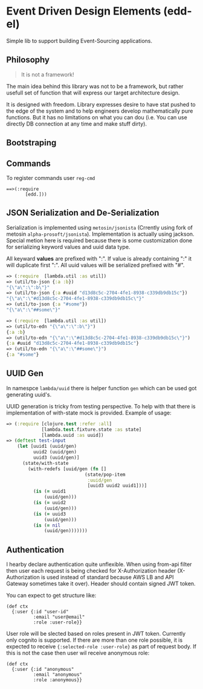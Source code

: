 # Event Driven Design Elements (edd-el)

Simple lib to support building Event-Sourcing applications. 


## Philosophy
<blockquote>
  It is not a framework!
</blockquote>

The main idea behind this library was not to be a framework,
but rather usefull set of function that will express our target
architecture design. 

It is designed with freedom. Library expresses desire to have 
stat pushed to the edge of the system and to help engineers
develop mathematically pure functions. But it has no limitations
on what you can dou (i.e. You can use directly DB connection at 
any time and make stuff dirty). 

## Bootstraping



## Commands
To register commands user `reg-cmd`

```
==>(:require 
       [edd.]))
```

## JSON Serialization and De-Serialization

Serialization is implemented using `metosin/jsonista` (Crrently using 
fork of metosin `alpha-prosoft/jsonista`). Implementation is actually 
using jackson. Special metion here is required because there is some 
customization done for serializing keyword values and uuid data type. 

All keyward **values** are prefixed with ":". If value is already 
containing ":" it will duplicate first ":". All uuid values will be
serialized prefixed with "#". 

```clojure
=> (:require  [lambda.util :as util])
=> (util/to-json {:a :b})
"{\"a\":\":b\"}"
=> (util/to-json {:a #uuid "d13d8c5c-2704-4fe1-8938-c339db9db15c"})
"{\"a\":\"#d13d8c5c-2704-4fe1-8938-c339db9db15c\"}"
=> (util/to-json {:a "#some"})
"{\"a\":\"##some\"}"
```
 
```clojure
=> (:require  [lambda.util :as util])
=> (util/to-edn "{\"a\":\":b\"}")
{:a :b}
=> (util/to-edn "{\"a\":\"#d13d8c5c-2704-4fe1-8938-c339db9db15c\"}")
{:a #uuid "d13d8c5c-2704-4fe1-8938-c339db9db15c"}
=> (util/to-edn "{\"a\":\"##some\"}")
{:a "#some"}
```

## UUID Gen
In namespce `lambda/uuid` there is helper function `gen` which can be used
got generating uuid's. 

UUID generation is tricky from testing perspective. To help with that there
is implementation of with-state mock is provided. Example of usage:

```clojure 
=> (:require [clojure.test :refer :all]
             [lambda.test.fixture.state :as state]
             [lambda.uuid :as uuid])
=> (deftest test-input
    (let [uuid1 (uuid/gen)
          uuid2 (uuid/gen)  
          uuid3 (uuid/gen)]
      (state/with-state
        (with-redefs [uuid/gen (fn []
                             (state/pop-item
                              :uuid/gen
                              [uuid3 uuid2 uuid1]))]
          (is (= uuid1
              (uuid/gen)))
          (is (= uuid2
              (uuid/gen)))
          (is (= uuid3
              (uuid/gen)))
          (is (= nil
              (uuid/gen)))))))

```

## Authentication
I hearby declare authentication quite unflexible. When using 
from-api filter then user each request is being checked for 
X-Authorization header (X-Authorization is used instead of 
standard because AWS LB and API Gateway sometimes take it over).
Header should contain signed JWT token. 

You can expect to get structure like:
```
(def ctx 
  {:user {:id "user-id"
          :email "user@email"
          :role :user-role}}
```
User role will be slected based on roles present in JWT token. Currently
only cognito is supported. If there are more than one role possible, it is
expected to receive `{:selected-role :user-role}` as part of request body. 
If this is not the case then user wil receive anonymous role:
```
(def ctx 
  {:user {:id "anonymous"
          :email "anonymous"
          :role :anonymous}}
```

